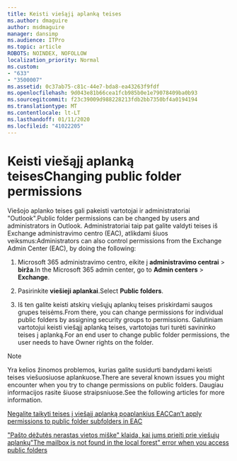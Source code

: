 ```yaml
---
title: Keisti viešąjį aplanką teises
ms.author: dmaguire
author: msdmaguire
manager: dansimp
ms.audience: ITPro
ms.topic: article
ROBOTS: NOINDEX, NOFOLLOW
localization_priority: Normal
ms.custom:
- "633"
- "3500007"
ms.assetid: 0c37ab75-c81c-44e7-bda8-ea43263f9fdf
ms.openlocfilehash: 9d043e81b66cea1fcb985b0e1e79078409ba0b93
ms.sourcegitcommit: f23c39009d988228213fdb2bb7350bf4a0194194
ms.translationtype: MT
ms.contentlocale: lt-LT
ms.lasthandoff: 01/11/2020
ms.locfileid: "41022205"
---
```

# <a name="changing-public-folder-permissions"></a><span data-ttu-id="12183-102">Keisti viešąjį aplanką teises</span><span class="sxs-lookup"><span data-stu-id="12183-102">Changing public folder permissions</span></span>

<span data-ttu-id="12183-103">Viešojo aplanko teises gali pakeisti vartotojai ir administratoriai "Outlook".</span><span class="sxs-lookup"><span data-stu-id="12183-103">Public folder permissions can be changed by users and administrators in Outlook.</span></span> <span data-ttu-id="12183-104">Administratoriai taip pat galite valdyti teises iš Exchange administravimo centro (EAC), atlikdami šiuos veiksmus:</span><span class="sxs-lookup"><span data-stu-id="12183-104">Administrators can also control permissions from the Exchange Admin Center (EAC), by doing the following:</span></span>
  
1. <span data-ttu-id="12183-105">Microsoft 365 administravimo centro, eikite į **administravimo centrai** \> **birža**.</span><span class="sxs-lookup"><span data-stu-id="12183-105">In the Microsoft 365 admin center, go to **Admin centers** \> **Exchange**.</span></span>

2. <span data-ttu-id="12183-106">Pasirinkite **viešieji aplankai**.</span><span class="sxs-lookup"><span data-stu-id="12183-106">Select **Public folders**.</span></span>

3. <span data-ttu-id="12183-107">Iš ten galite keisti atskirų viešųjų aplankų teises priskirdami saugos grupes teisėms.</span><span class="sxs-lookup"><span data-stu-id="12183-107">From there, you can change permissions for individual public folders by assigning security groups to permissions.</span></span> <span data-ttu-id="12183-108">Galutiniam vartotojui keisti viešąjį aplanką teises, vartotojas turi turėti savininko teises į aplanką.</span><span class="sxs-lookup"><span data-stu-id="12183-108">For an end user to change public folder permissions, the user needs to have Owner rights on the folder.</span></span>

> [!NOTE]
> <span data-ttu-id="12183-109">Yra kelios žinomos problemos, kurias galite susidurti bandydami keisti teises viešuosiuose aplankuose.</span><span class="sxs-lookup"><span data-stu-id="12183-109">There are several known issues you might encounter when you try to change permissions on public folders.</span></span> <span data-ttu-id="12183-110">Daugiau informacijos rasite šiuose straipsniuose.</span><span class="sxs-lookup"><span data-stu-id="12183-110">See the following articles for more information.</span></span>
>
> [<span data-ttu-id="12183-111">Negalite taikyti teises į viešąjį aplanką poaplankius EAC</span><span class="sxs-lookup"><span data-stu-id="12183-111">Can’t apply permissions to public folder subfolders in EAC</span></span>](https://docs.microsoft.com/exchange/troubleshoot/public-folders/can%E2%80%99t-apply-permissions-public-folder-subfolders)
>
> [<span data-ttu-id="12183-112">"Pašto dėžutės nerastas vietos miške" klaida, kai jums prieiti prie viešųjų aplankų</span><span class="sxs-lookup"><span data-stu-id="12183-112">"The mailbox is not found in the local forest" error when you access public folders</span></span>](https://docs.microsoft.com/exchange/troubleshoot/public-folders/mailbox-not-found-local-forest-public-folder)
